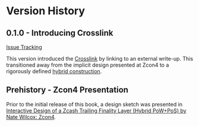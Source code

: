# Version History

## 0.1.0 - Introducing Crosslink

[Issue Tracking](https://github.com/Electric-Coin-Company/tfl-book/milestone/1?closed=1)

This version introduced the [Crosslink](./terminology.md#crosslink) by linking to an external write-up. This transitioned away from the implicit design presented at Zcon4 to a rigorously defined [hybrid construction](./terminology.md#definition-hybrid-construction).

## Prehistory - Zcon4 Presentation

Prior to the initial release of this book, a design sketch was presented in [Interactive Design of a Zcash Trailing Finality Layer (Hybrid PoW+PoS) by Nate Wilcox: Zcon4](https://www.youtube.com/watch?v=qhMzMYeEPMM&list=PL40dyJ0UYTLII7oQRQmNOFf0d2iKT35tL&index=19).
